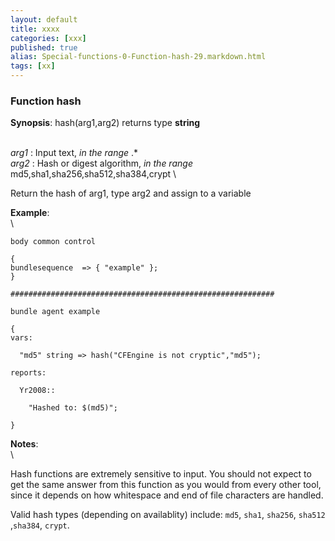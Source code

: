 ```yaml
---
layout: default
title: xxxx
categories: [xxx]
published: true
alias: Special-functions-0-Function-hash-29.markdown.html
tags: [xx]
---
```


### Function hash

**Synopsis**: hash(arg1,arg2) returns type **string**

\
 *arg1* : Input text, *in the range* .\* \
 *arg2* : Hash or digest algorithm, *in the range*
md5,sha1,sha256,sha512,sha384,crypt \

Return the hash of arg1, type arg2 and assign to a variable

**Example**:\
 \


    body common control

    {
    bundlesequence  => { "example" };
    }

    ###########################################################

    bundle agent example

    {     
    vars:

      "md5" string => hash("CFEngine is not cryptic","md5");

    reports:

      Yr2008::

        "Hashed to: $(md5)";

    }

**Notes**:\
 \

Hash functions are extremely sensitive to input. You should not expect
to get the same answer from this function as you would from every other
tool, since it depends on how whitespace and end of file characters are
handled.

Valid hash types (depending on availablity) include: `md5`, `sha1`,
`sha256`, `sha512` ,`sha384`, `crypt`.
